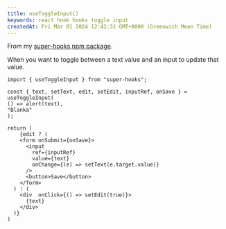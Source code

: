 ```yaml
---
title: useToggleInput()
keywords: react hook hooks toggle input 
createdAt: Fri Mar 01 2024 12:42:31 GMT+0000 (Greenwich Mean Time)
---
```


From my [super-hooks npm package](https://www.npmjs.com/package/super-hooks).

When you want to toggle between a text value and an input to update that value.
```
import { useToggleInput } from "super-hooks";
    
const { text, setText, edit, setEdit, inputRef, onSave } = useToggleInput(
() => alert(text),
"Blanka"
);

return (
    {edit ? (
    <form onSubmit={onSave}>
      <input
        ref={inputRef}
        value={text}
        onChange={(e) => setText(e.target.value)}
      />
      <button>Save</button>
    </form>
  ) : (
    <div  onClick={() => setEdit(true)}>
      {text}
    </div>
  )}
)
```
